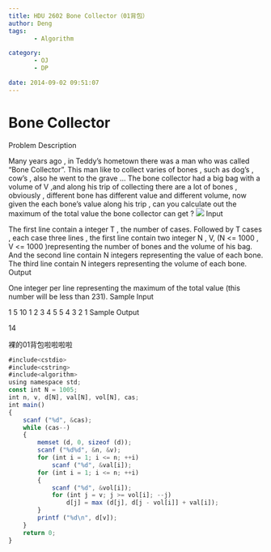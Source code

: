 ```yaml
---
title: HDU 2602 Bone Collector（01背包）
author: Deng
tags: 
       - Algorithm

category: 
       - OJ
       - DP

date: 2014-09-02 09:51:07
---
```

# Bone Collector

Problem Description

Many years ago , in Teddy’s hometown there was a man who was called “Bone Collector”. This man like to collect varies of bones , such as dog’s , cow’s , also he went to the grave …
The bone collector had a big bag with a volume of V ,and along his trip of collecting there are a lot of bones , obviously , different bone has different value and different volume, now given the each bone’s value along his trip , can you calculate out the maximum of the total value the bone collector can get ?
  ![](../images/cn-data-images-C154-1003-1.jpg.png)
Input

The first line contain a integer T , the number of cases.
Followed by T cases , each case three lines , the first line contain two integer N , V, (N <= 1000 , V <= 1000 )representing the number of bones and the volume of his bag. And the second line contain N integers representing the value of each bone. The third line contain N integers representing the volume of each bone.
Output

One integer per line representing the maximum of the total value (this number will be less than 231).
Sample Input

1 5 10 1 2 3 4 5 5 4 3 2 1
Sample Output

14

裸的01背包啦啦啦啦

```js 
#include<cstdio>
#include<cstring>
#include<algorithm>
using namespace std;
const int N = 1005;
int n, v, d[N], val[N], vol[N], cas;
int main()
{
    scanf ("%d", &cas);
    while (cas--)
    {
        memset (d, 0, sizeof (d));
        scanf ("%d%d", &n, &v);
        for (int i = 1; i <= n; ++i)
            scanf ("%d", &val[i]);
        for (int i = 1; i <= n; ++i)
        {
            scanf ("%d", &vol[i]);
            for (int j = v; j >= vol[i]; --j)
                d[j] = max (d[j], d[j - vol[i]] + val[i]);
        }
        printf ("%d\n", d[v]);
    }
    return 0;
}
```